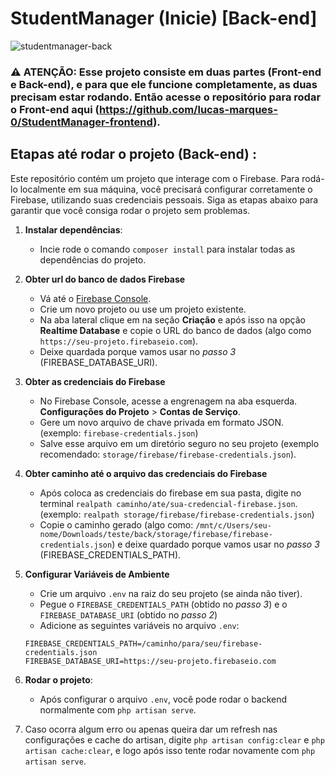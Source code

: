 # StudentManager (Inicie) [Back-end]

![studentmanager-back](https://github.com/user-attachments/assets/aa4512b5-e48b-4d3f-9ed0-5a3cf36f6beb)

### ⚠️ ATENÇÃO: Esse projeto consiste em duas partes (Front-end e Back-end), e para que ele funcione completamente, as duas precisam estar rodando. Então acesse o repositório para rodar o Front-end aqui (https://github.com/lucas-marques-0/StudentManager-frontend). 

## Etapas até rodar o projeto (Back-end) :

Este repositório contém um projeto que interage com o Firebase. Para rodá-lo localmente em sua máquina, você precisará configurar corretamente o Firebase, utilizando suas credenciais pessoais. Siga as etapas abaixo para garantir que você consiga rodar o projeto sem problemas.

1. **Instalar dependências**:
   
   - Incie rode o comando `composer install` para instalar todas as dependências do projeto.

2. **Obter url do banco de dados Firebase**
   
   - Vá até o [Firebase Console](https://console.firebase.google.com/).
   - Crie um novo projeto ou use um projeto existente.
   - Na aba lateral clique em na seção **Criação** e após isso na opção **Realtime Database** e copie o URL do banco de dados (algo como `https://seu-projeto.firebaseio.com`).
   - Deixe quardada porque vamos usar no *passo 3* (FIREBASE_DATABASE_URI).

3. **Obter as credenciais do Firebase**

   - No Firebase Console, acesse a engrenagem na aba esquerda. **Configurações do Projeto** > **Contas de Serviço**.
   - Gere um novo arquivo de chave privada em formato JSON. (exemplo: `firebase-credentials.json`)
   - Salve esse arquivo em um diretório seguro no seu projeto (exemplo recomendado: `storage/firebase/firebase-credentials.json`).

4. **Obter caminho até o arquivo das credenciais do Firebase**
   
   - Após coloca as credenciais do firebase em sua pasta, digite no terminal `realpath caminho/ate/sua-credencial-firebase.json`. (exemplo: `realpath storage/firebase/firebase-credentials.json`)
   - Copie o caminho gerado (algo como: `/mnt/c/Users/seu-nome/Downloads/teste/back/storage/firebase/firebase-credentials.json`) e deixe quardado porque vamos usar no *passo 3* (FIREBASE_CREDENTIALS_PATH).
   
5. **Configurar Variáveis de Ambiente**

   - Crie um arquivo `.env` na raiz do seu projeto (se ainda não tiver).
   - Pegue o `FIREBASE_CREDENTIALS_PATH` (obtido no *passo 3*) e o `FIREBASE_DATABASE_URI` (obtido no *passo 2*)
   - Adicione as seguintes variáveis no arquivo `.env`:

   ```env
   FIREBASE_CREDENTIALS_PATH=/caminho/para/seu/firebase-credentials.json
   FIREBASE_DATABASE_URI=https://seu-projeto.firebaseio.com

6. **Rodar o projeto**:
   - Após configurar o arquivo `.env`, você pode rodar o backend normalmente com `php artisan serve`.
  
7. Caso ocorra algum erro ou apenas queira dar um refresh nas configurações e cache do artisan, digite `php artisan config:clear` e `php artisan cache:clear`, e logo após isso tente rodar novamente com `php artisan serve`.

